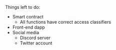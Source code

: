 Things left to do:
- Smart contract
    - All functions have correct access classifiers
- Front-end dapp
- Social media
    - Discord server
    - Twitter account
